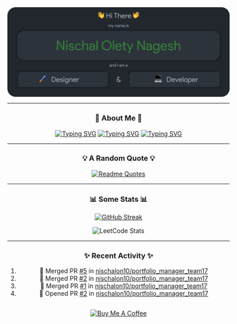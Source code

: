 <img src="./Assets/Header.png" align="center" alt="Nischal Olety Nagesh => Designer & Developer">

<div align="center">

<hr/>

### 🙋 About Me 🙋
[![Typing SVG](https://readme-typing-svg.demolab.com?font=Fira+Code&pause=1000&color=E3B675&center=true&vCenter=true&multiline=false&repeat=false&random=false&width=1080&height=30&lines=I+am+a+Senior+at+the+University+of+South+Florida)](https://git.io/typing-svg)
[![Typing SVG](https://readme-typing-svg.demolab.com?font=Fira+Code&pause=1000&color=7DAC6D&center=true&vCenter=true&multiline=false&repeat=false&random=false&width=1080&height=30&lines=I+am+studying+Computer+Science)](https://git.io/typing-svg)
[![Typing SVG](https://readme-typing-svg.demolab.com?font=Fira+Code&pause=1000&color=E3616A&center=true&vCenter=true&multiline=false&repeat=false&random=false&width=1080&height=30&lines=I+like+to+explore+cool+things+on+the+web+and+geek+out+on+them)](https://git.io/typing-svg)

<hr/>

### 💡 A Random Quote 💡

[![Readme Quotes](https://quotes-github-readme.vercel.app/api?type=horizontal&theme=dark)](https://github.com/piyushsuthar/github-readme-quotes)

<hr/>

### 📊 Some Stats 📊

[![GitHub Streak](https://streak-stats.demolab.com?user=nischalon10&theme=onedark&hide_border=true&exclude_days=Sun%2CSat&background=EBEBEB00)](https://git.io/streak-stats)

![LeetCode Stats](https://leetcode.card.workers.dev/nischalolety?theme=dark&font=baloo&extension=null)

<hr/>

### ✨ Recent Activity ✨
<table>
  <tr>

<!--START_SECTION:activity-->
1. 🎉 Merged PR [#5](https://github.com/nischalon10/portfolio_manager_team17/pull/5) in [nischalon10/portfolio_manager_team17](https://github.com/nischalon10/portfolio_manager_team17)
2. 🎉 Merged PR [#2](https://github.com/nischalon10/portfolio_manager_team17/pull/2) in [nischalon10/portfolio_manager_team17](https://github.com/nischalon10/portfolio_manager_team17)
3. 🎉 Merged PR [#1](https://github.com/nischalon10/portfolio_manager_team17/pull/1) in [nischalon10/portfolio_manager_team17](https://github.com/nischalon10/portfolio_manager_team17)
4. 💪 Opened PR [#2](https://github.com/nischalon10/portfolio_manager_team17/pull/2) in [nischalon10/portfolio_manager_team17](https://github.com/nischalon10/portfolio_manager_team17)
<!--END_SECTION:activity-->
    
  </tr>
</table>

<a href="https://www.buymeacoffee.com/nischalolety" target="_blank"><img src="https://cdn.buymeacoffee.com/buttons/v2/arial-red.png" alt="Buy Me A Coffee" style="height: 60px !important;width: 217px !important;" ></a>

</div>


